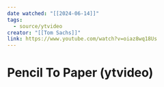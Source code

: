 ```yaml
---
date watched: "[[2024-06-14]]"
tags:
  - source/ytvideo
creator: "[[Tom Sachs]]"
link: https://www.youtube.com/watch?v=oiaz8wq18Us
---
```

# Pencil To Paper (ytvideo)

